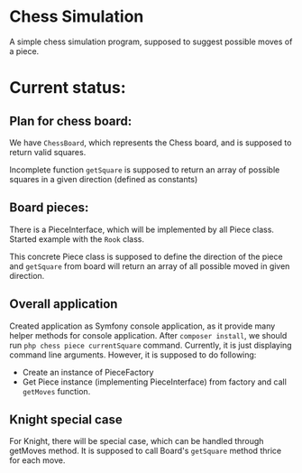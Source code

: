 # Chess Simulation

A simple chess simulation program, supposed to suggest possible moves of a piece.

# Current status:

## Plan for chess board:

We have `ChessBoard`, which represents the Chess board, and is supposed to return valid squares.

Incomplete function `getSquare` is supposed to return an array of possible squares in a given direction (defined as constants)

## Board pieces:

There is a PieceInterface, which will be implemented by all Piece class. Started example with the `Rook` class.

This concrete Piece class is supposed to define the direction of the piece and `getSquare` from board will return an array of all possible moved in given direction.

## Overall application

Created application as Symfony console application, as it provide many helper methods for console application. After `composer install`, we should run `php chess piece currentSquare` command. Currently, it is just displaying command line arguments. However, it is supposed to do following:

- Create an instance of PieceFactory
- Get Piece instance (implementing PieceInterface) from factory and call `getMoves` function.

## Knight special case

For Knight, there will be special case, which can be handled through getMoves method. It is supposed to call Board's `getSquare` method thrice for each move.